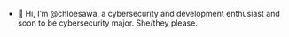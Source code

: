 - 👋 Hi, I’m @chloesawa, a cybersecurity and development enthusiast and soon to be cybersecurity major. She/they please.


<!---
chloerine/chloerine is a ✨ special ✨ repository because its `README.md` (this file) appears on your GitHub profile.
You can click the Preview link to take a look at your changes.
--->

